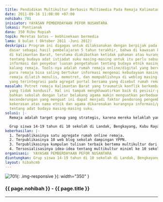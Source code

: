 ```yaml
---
title: Pendidikan Multikultur Berbasis Multimedia Pada Remaja Kalimatan Barat
date: 2011-09-16 11:08:00 +07:00
nohibah: 701
inisiator: YAYASAN PEMBERDAYAAN PEFOR NUSANTARA
lokasi: Pontianak
dana: 350 Ribu Rupiah
topik: Meretas batas – kebhinekaan bermedia
lama: 8 bulan ( Oktober 2011 -Juni 2012)
deskripsi: Program ini digagas untuk dilaksanakan dengan berpijak pada beberapa asumsi
  dasar sebagai hasil pembelajaran 5 tahun terakhir, bahwa di kawasan konflik etnik
  di kalimantan Barat, terutama diakibatkan ketidak pahaman atau kurangnya pengetahuan
  tentang budaya adat istiadat suku masing-masing untuk itu perlu sebuah cara desiminasi
  informasi dan penyebar luasan pengetahuan tentang budaya etnik masing-masing di
  kalang remaja. Tools-nya adalah rumah remaja online/digital yang berupa portal tempat
  para remaja bisa saling bertukar informasi mengenai kebudayaan masing-masing. Para
  remaja dilatih menulis, memotret, dan mempublishnya di weblog masing-masing sekolah
  yang terintegrasi pada agregat portal bersama yang disebut rumah remaja online.
masalah: Potret remaja Kalimantan Barat yang traumatik konflik berkembang dalam suasana
  yang tidak kondusif. Hal ini tampak mengkhawatirkan baik di pesisir-pedalaman, kota-desa,
  bahkan sekolah dengan latar belakang agama makin menguatkan perbedaan dan stereotipe;
  kecenderungan yang menguat ini dapat menjadi faktor pendorong pengembangan aksi
  kekerasan atas nama etnik dan agama dikarenakan kurangnya informasi/pengetahuan
  tentang adat budaya masing-masing suku.
solusi: |-
  Remaja adalah target group yang strategis, karena mereka kelaklah yang menjadi pengambil kebijakan di berbagai tingkatan saat mereka memegang jabatan tertentu di daerah maupun pusat. Dengan memberikan pengetahuan secara dini dan koprehensip tentang hakikat keberagaman dan perbedaan adalah pemberian Tuhan yang merupakan kekayaan dan anugerah. Pemahaman ini diperoleh juga dari belajar bersama dan sharing informasi melalui rumah remaja online, pelatihan dan lokakarya. Rumah Remaja online juga menjadi media atau untuk meningkatkan dan menambah kapasitas sumber daya manusia para pihak yang terlibat dalam program ini.

  Grup siswa 14-19 tahun di 10 sekolah di Landak, Bengkayang, Kubu Raya, Singkawang
keberhasilan: |-
  1. Terpublikasinya satu agregate rumah online remaja.
  2. Terpublikasinya 10 web blog sekolah dampingan YPPN.
  3. Terpublikasinya kumpulan tulisan terbaik bertema multikultur dari sekolah dampingan YPPN
  4. Tersosialisasinya idea-idea tentang multikultur miniml ke 10 sekolah dampingan
organisasi:  YAYASAN PEMBERDAYAAN PEFOR NUSANTARA
diuntungkan: Grup siswa 14-19 tahun di 10 sekolah di Landak, Bengkayang, Kubu Raya, Singkawang
layout: hibahcmb
---
```


![701](/static/img/hibahcmb/701.png){: .img-responsive }{: width="350" }

### {{ page.nohibah }} - {{ page.title }}

---
